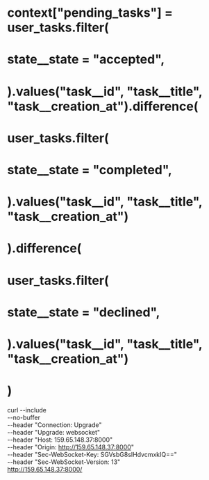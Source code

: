 # context["pending_tasks"] = user_tasks.filter(
#     state__state = "accepted", 
# ).values("task__id", "task__title", "task__creation_at").difference(
#     user_tasks.filter(
#         state__state = "completed", 
#     ).values("task__id", "task__title", "task__creation_at")
# ).difference(
#     user_tasks.filter(
#         state__state = "declined", 
#     ).values("task__id", "task__title", "task__creation_at")
# )



curl --include \
     --no-buffer \
     --header "Connection: Upgrade" \
     --header "Upgrade: websocket" \
     --header "Host: 159.65.148.37:8000" \
     --header "Origin: http://159.65.148.37:8000" \
     --header "Sec-WebSocket-Key: SGVsbG8sIHdvcmxkIQ==" \
     --header "Sec-WebSocket-Version: 13" \
     http://159.65.148.37:8000/